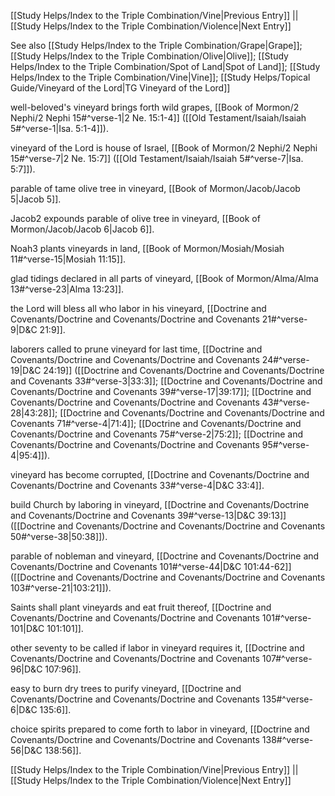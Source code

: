 [[Study Helps/Index to the Triple Combination/Vine|Previous Entry]]  ||  [[Study Helps/Index to the Triple Combination/Violence|Next Entry]]

 See also [[Study Helps/Index to the Triple Combination/Grape|Grape]]; [[Study Helps/Index to the Triple Combination/Olive|Olive]]; [[Study Helps/Index to the Triple Combination/Spot of Land|Spot of Land]]; [[Study Helps/Index to the Triple Combination/Vine|Vine]]; [[Study Helps/Topical Guide/Vineyard of the Lord|TG Vineyard of the Lord]]

 well-beloved's vineyard brings forth wild grapes, [[Book of Mormon/2 Nephi/2 Nephi 15#^verse-1|2 Ne. 15:1-4]] ([[Old Testament/Isaiah/Isaiah 5#^verse-1|Isa. 5:1-4]]).

 vineyard of the Lord is house of Israel, [[Book of Mormon/2 Nephi/2 Nephi 15#^verse-7|2 Ne. 15:7]] ([[Old Testament/Isaiah/Isaiah 5#^verse-7|Isa. 5:7]]).

 parable of tame olive tree in vineyard, [[Book of Mormon/Jacob/Jacob 5|Jacob 5]].

 Jacob2 expounds parable of olive tree in vineyard, [[Book of Mormon/Jacob/Jacob 6|Jacob 6]].

 Noah3 plants vineyards in land, [[Book of Mormon/Mosiah/Mosiah 11#^verse-15|Mosiah 11:15]].

 glad tidings declared in all parts of vineyard, [[Book of Mormon/Alma/Alma 13#^verse-23|Alma 13:23]].

 the Lord will bless all who labor in his vineyard, [[Doctrine and Covenants/Doctrine and Covenants/Doctrine and Covenants 21#^verse-9|D&C 21:9]].

 laborers called to prune vineyard for last time, [[Doctrine and Covenants/Doctrine and Covenants/Doctrine and Covenants 24#^verse-19|D&C 24:19]] ([[Doctrine and Covenants/Doctrine and Covenants/Doctrine and Covenants 33#^verse-3|33:3]]; [[Doctrine and Covenants/Doctrine and Covenants/Doctrine and Covenants 39#^verse-17|39:17]]; [[Doctrine and Covenants/Doctrine and Covenants/Doctrine and Covenants 43#^verse-28|43:28]]; [[Doctrine and Covenants/Doctrine and Covenants/Doctrine and Covenants 71#^verse-4|71:4]]; [[Doctrine and Covenants/Doctrine and Covenants/Doctrine and Covenants 75#^verse-2|75:2]]; [[Doctrine and Covenants/Doctrine and Covenants/Doctrine and Covenants 95#^verse-4|95:4]]).

 vineyard has become corrupted, [[Doctrine and Covenants/Doctrine and Covenants/Doctrine and Covenants 33#^verse-4|D&C 33:4]].

 build Church by laboring in vineyard, [[Doctrine and Covenants/Doctrine and Covenants/Doctrine and Covenants 39#^verse-13|D&C 39:13]] ([[Doctrine and Covenants/Doctrine and Covenants/Doctrine and Covenants 50#^verse-38|50:38]]).

 parable of nobleman and vineyard, [[Doctrine and Covenants/Doctrine and Covenants/Doctrine and Covenants 101#^verse-44|D&C 101:44-62]] ([[Doctrine and Covenants/Doctrine and Covenants/Doctrine and Covenants 103#^verse-21|103:21]]).

 Saints shall plant vineyards and eat fruit thereof, [[Doctrine and Covenants/Doctrine and Covenants/Doctrine and Covenants 101#^verse-101|D&C 101:101]].

 other seventy to be called if labor in vineyard requires it, [[Doctrine and Covenants/Doctrine and Covenants/Doctrine and Covenants 107#^verse-96|D&C 107:96]].

 easy to burn dry trees to purify vineyard, [[Doctrine and Covenants/Doctrine and Covenants/Doctrine and Covenants 135#^verse-6|D&C 135:6]].

 choice spirits prepared to come forth to labor in vineyard, [[Doctrine and Covenants/Doctrine and Covenants/Doctrine and Covenants 138#^verse-56|D&C 138:56]].

[[Study Helps/Index to the Triple Combination/Vine|Previous Entry]]  ||  [[Study Helps/Index to the Triple Combination/Violence|Next Entry]]
